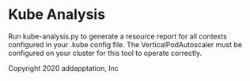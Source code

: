 # Kube Analysis

Run kube-analysis.py to generate a resource report for all contexts configured in your .kube config file. The VerticalPodAutoscaler must be configured on your cluster for this tool to operate correctly.

Copyright 2020 addapptation, Inc

